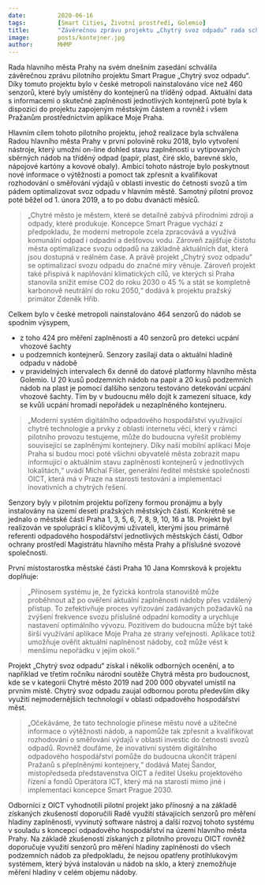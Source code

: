 ```yaml
---
date:         2020-06-16
tags:         [Smart Cities, Životní prostředí, Golemio]
title:        "Závěrečnou zprávu projektu „Chytrý svoz odpadu“ rada schválila, úspěšný projekt bude pokračovat"
image: 	      posts/kontejner.jpg
author:       MHMP
---
```


Rada hlavního města Prahy na svém dnešním zasedání schválila závěrečnou zprávu pilotního projektu Smart Prague „Chytrý svoz odpadu“. Díky tomuto projektu bylo v české metropoli nainstalováno více než 460 senzorů, které byly umístěny do kontejnerů na tříděný odpad. Aktuální data s informacemi o skutečné zaplněnosti jednotlivých kontejnerů poté byla k dispozici do projektu zapojeným městským částem a rovněž i všem Pražanům prostřednictvím aplikace Moje Praha. 

Hlavním cílem tohoto pilotního projektu, jehož realizace byla schválena Radou hlavního města Prahy v první polovině roku 2018, bylo vytvoření nástroje, který umožní on-line dohled stavu zaplněnosti u vytipovaných sběrných nádob na tříděný odpad (papír, plast, čiré sklo, barevné sklo, nápojové kartóny a kovové obaly). Ambicí tohoto nástroje bylo poskytnout nové informace o výtěžnosti a pomoct tak zpřesnit a kvalifikovat rozhodování o směřování výdajů v oblasti investic do četnosti svozů a tím pádem optimalizovat svoz odpadu v hlavním městě. Samotný pilotní provoz poté běžel od 1. února 2019, a to po dobu dvanácti měsíců.

> „Chytré město je městem, které se detailně zabývá přírodními zdroji a odpady, které produkuje. Koncepce Smart Prague vychází z předpokladu, že moderní metropole zcela zpracovává a využívá komunální odpad i odpadní a dešťovou vodu. Zároveň zajišťuje čistotu města optimalizace svozu odpadů na základně aktuálních dat, která jsou dostupná v reálném čase. A právě projekt „Chytrý svoz odpadu“ se optimalizací svozu odpadu do značné míry věnuje. Zároveň projekt také přispívá k naplňování klimatických cílů, ve kterých si Praha stanovila snížit emise CO2 do roku 2030 o 45 % a stát se kompletně karbonově neutrální do roku 2050,“ dodává k projektu pražský primátor Zdeněk Hřib. 

Celkem bylo v české metropoli nainstalováno 464 senzorů do nádob se spodním výsypem, 
* z toho 424 pro měření zaplněnosti a 40 senzorů pro detekci ucpání vhozové šachty 
* u podzemních kontejnerů. Senzory zasílají data o aktuální hladině odpadu v nádobě 
* v pravidelných intervalech 6x denně do datové platformy hlavního města Golemio. U 20 kusů podzemních nádob na papír a 20 kusů podzemních nádob na plast je pomocí dalšího senzoru testováno detekování ucpání vhozové šachty. Tím by v budoucnu mělo dojít k zamezení situace, kdy se kvůli ucpání hromadí nepořádek u nezaplněného kontejneru.

> „Moderní systém digitálního odpadového hospodářství využívající chytré technologie a prvky z oblasti internetu věcí, který v rámci pilotního provozu testujeme, může do budoucna vyřešit problémy související se zaplněnými kontejnery. Díky naší mobilní aplikaci Moje Praha si budou moci poté všichni obyvatelé města zobrazit mapu informující o aktuálním stavu zaplněnosti kontejnerů v jednotlivých lokalitách,“ uvádí Michal Fišer, generální ředitel městské společnosti OICT, která má v Praze na starosti testování a implementaci inovativních a chytrých řešení.

Senzory byly v pilotním projektu pořízeny formou pronájmu a byly instalovány na území deseti pražských městských částí. Konkrétně se jednalo o městské části Praha 1, 3, 5, 6, 7, 8, 9, 10, 16 a 18. Projekt byl realizován ve spolupráci s klíčovými uživateli, kterými jsou primárně referenti odpadového hospodářství jednotlivých městských částí, Odbor ochrany prostředí Magistrátu hlavního města Prahy a příslušné svozové společnosti.

První místostarostka městské části Praha 10 Jana Komrsková k projektu doplňuje: 

> „Přínosem systému je, že fyzická kontrola stanoviště může proběhnout až po ověření aktuální zaplněnosti nádoby přes vzdálený přístup. To zefektivňuje proces vyřizování zadávaných požadavků na zvýšení frekvence svozu příslušné odpadní komodity a urychluje nastavení optimálního vývozu. Pozitivem do budoucna může být také širší využívání aplikace Moje Praha ze strany veřejnosti. Aplikace totiž umožňuje ověřit aktuální naplněnost nádoby, což může vést k menšímu nepořádku v jejím okolí.“

Projekt „Chytrý svoz odpadu“ získal i několik odborných ocenění, a to například ve třetím ročníku národní soutěže Chytrá města pro budoucnost, kde se v kategorii Chytré město 2019 nad 200 000 obyvatel umístil na prvním místě. Chytrý svoz odpadu zaujal odbornou porotu především díky využití nejmodernějších technologií v oblasti odpadového hospodářství měst.

> „Očekáváme, že tato technologie přinese městu nové a užitečné informace o výtěžnosti nádob, a napomůže tak zpřesnit a kvalifikovat rozhodování o směřování výdajů v oblasti investic do četnosti svozů odpadů. Rovněž doufáme, že inovativní systém digitálního odpadového hospodářství pomůže do budoucna ukončit trápení Pražanů s přeplněnými kontejnery,“ dodává Matej Šandor, místopředseda představenstva OICT a ředitel Úseku projektového řízení a fondů Operátora ICT, který má na starosti mimo jiné i implementaci koncepce Smart Prague 2030.

Odborníci z OICT vyhodnotili pilotní projekt jako přínosný a na základě získaných zkušeností doporučili Radě využití stávajících senzorů pro měření hladiny zaplněnosti, vyvinutý software nástroj a další rozvoj tohoto systému v souladu s koncepcí odpadového hospodářství na území hlavního města Prahy. Na základě zkušeností získaných z pilotního provozu OICT rovněž doporučuje využití senzorů pro měření hladiny zaplněnosti do všech podzemních nádob za předpokladu, že nejsou opatřeny protihlukovým systémem, který bývá instalován u nádob na sklo, a který znemožňuje měření hladiny v celém objemu nádoby.
